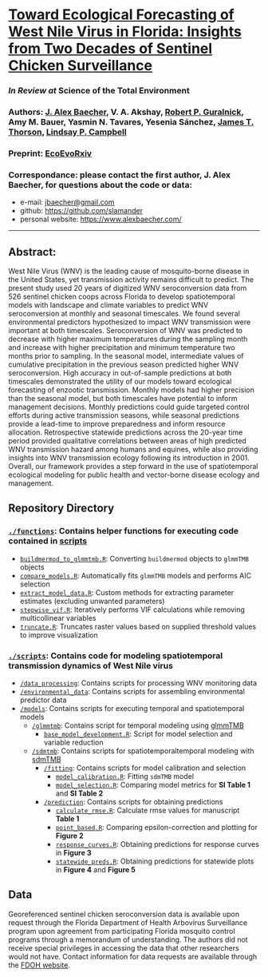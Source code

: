 # [Toward Ecological Forecasting of West Nile Virus in Florida: Insights from Two Decades of Sentinel Chicken Surveillance](https://doi.org/10.32942/X2QH09)
### *In Review at* Science of the Total Environment 

### Authors: [J. Alex Baecher](https://www.alexbaecher.com/), V. A. Akshay, [Robert P. Guralnick](https://www.gurlab.net/), Amy M. Bauer, Yasmin N. Tavares, Yesenia Sánchez, [James T. Thorson](https://sites.google.com/site/thorsonresearch/), [Lindsay P. Campbell](https://lcampbelllab.wixsite.com/campbell-lab/)

### Preprint: [**EcoEvoRxiv**](https://doi.org/10.32942/X2QH09)

### Correspondance: please contact the first author, J. Alex Baecher, for questions about the code or data: 
  - e-mail: jbaecher@gmail.com
  - github: https://github.com/slamander
  - personal website: https://www.alexbaecher.com/
__________________________________________________________________________________________________________________________________________

## Abstract:  
West Nile Virus (WNV) is the leading cause of mosquito-borne disease in the United States, yet transmission activity remains difficult to predict. The present study used 20 years of digitized WNV seroconversion data from 526 sentinel chicken coops across Florida to develop spatiotemporal models with landscape and climate variables to predict WNV seroconversion at monthly and seasonal timescales. We found several environmental predictors hypothesized to impact WNV transmission were important at both timescales. Seroconversion of WNV was predicted to decrease with higher maximum temperatures during the sampling month and increase with higher precipitation and minimum temperature two months prior to sampling. In the seasonal model, intermediate values of cumulative precipitation in the previous season predicted higher WNV seroconversion. High accuracy in out-of-sample predictions at both timescales demonstrated the utility of our models toward ecological forecasting of enzootic transmission. Monthly models had higher precision than the seasonal model, but both timescales have potential to inform management decisions. Monthly predictions could guide targeted control efforts during active transmission seasons, while seasonal predictions provide a lead-time to improve preparedness and inform resource allocation. Retrospective statewide predictions across the 20-year time period provided qualitative correlations between areas of high predicted WNV transmission hazard among humans and equines, while also providing insights into WNV transmission ecology following its introduction in 2001. Overall, our framework provides a step forward in the use of spatiotemporal ecological modeling for public health and vector-borne disease ecology and management.

## Repository Directory

### [`./functions`](./functions): Contains helper functions for executing code contained in [scripts](./scripts)
  - [`buildmermod_to_glmmtmb.R`](./functions/buildmermod_to_glmmtmb.R): Converting `buildmermod` objects to `glmmTMB` objects
  - [`compare_models.R`](./functions/compare_models.R): Automatically fits `glmmTMB` models and performs AIC selection
  - [`extract_model_data.R`](./functions/extract_model_data.R): Custom methods for extracting parameter estimates (excluding unwanted parameters)
  - [`stepwise_vif.R`](./functions/stepwise_vif.R): Iteratively performs VIF calculations while removing multicollinear variables
  - [`truncate.R`](./functions/truncate.R): Truncates raster values based on supplied threshold values to improve visualization

### [`./scripts`](./scripts): Contains code for modeling spatiotemporal transmission dynamics of West Nile virus
  - [`/data_processing`](./scripts/data_processing): Contains scripts for processing WNV monitoring data
  - [`/environmental_data`](./scripts/environmental_data): Contains scripts for assembling environmental predictor data
  - [`/models`](./scripts/models): Contains scripts for executing temporal and spatiotemporal models
    - [`/glmmtmb`](./scripts/models/glmmtmb): Contains script for temporal modeling using [glmmTMB](https://github.com/glmmTMB/glmmTMB)
      - [`base_model_development.R`](./scripts/models/glmmtmb/base_model_development.R): Script for model selection and variable reduction
    - [`/sdmtmb`](./scripts/models/sdmtmb): Contains scripts for spatiotemporaltemporal modeling with [sdmTMB](https://pbs-assess.github.io/sdmTMB/)
      - [`/fitting`](./scripts/models/sdmtmb/fitting): Contains scripts for model calibration and selection
        - [`model_calibration.R`](./scripts/models/sdmtmb/fitting/model_calibration.R): Fitting `sdmTMB` model
        - [`model_selection.R`](./scripts/models/sdmtmb/fitting/model_selection.R): Comparing model metrics for **SI Table 1** and **SI Table 2**
      - [`/prediction`](./scripts/models/sdmtmb/prediction): Contains scripts for obtaining predictions
        - [`calculate_rmse.R`](./scripts/models/sdmtmb/fitting/calculate_rmse.R): Calculate rmse values for manuscript **Table 1**
        - [`point_based.R`](./scripts/models/sdmtmb/fitting/point_based.R): Comparing epsilon-correction and plotting for **Figure 2** 
        - [`response_curves.R`](./scripts/models/sdmtmb/fitting/response_curves.R): Obtaining predictions for response curves in **Figure 3**
        - [`statewide_preds.R`](./scripts/models/sdmtmb/fitting/statewide_preds.R): Obtaining predictions for statewide plots in **Figure 4** and **Figure 5**

## Data
Georeferenced sentinel chicken seroconversion data is available upon request through the Florida Department of Health Arbovirus Surveillance program upon agreement from participating Florida mosquito control programs through a memorandum of understanding. The authors did not receive special privileges in accessing the data that other researchers would not have. Contact information for data requests are available through the [FDOH website](https://www.floridahealth.gov/diseases-and-conditions/mosquito-borne-diseases/surveillance.html). 
